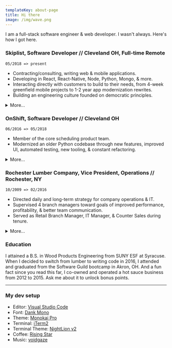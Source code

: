 ```yaml
---
templateKey: about-page
title: Hi there
image: /img/wave.png
---
```


I am a full-stack software engineer & web developer. I wasn't always. Here's how I got here.

### Skiplist, Software Developer // Cleveland OH, Full-time Remote

`05/2018 => present`

- Contracting/consulting, writing web & mobile applications.
- Developing in React, React-Native, Node, Python, Mongo, & more.
- Interacting directly with customers to build to their needs, from 4-week greenfield mobile projects to 1-2 year app modernization rewrites.
- Building an engineering culture founded on democratic principles.

<details>
<summary>More...</summary>
<p>
At Skiplist, we have a fantastic software team dedicated to delivering thoughtful solutions to our clients. I've had the opportunity to put my dev skills to the test, learning how to build apps from the ground up on teams of 0-3 other devs. I've also been able to work on defining processes for a growing company, including building out the interview process and building out a process for the engineering department to self-organize.
</p>
</details>

### OnShift, Software Developer // Cleveland OH

`06/2016 => 05/2018`

- Member of the core scheduling product team.
- Modernized an older Python codebase through new features, improved UI, automated testing, new tooling, & constant refactoring.

<details>
<summary>More...</summary>
<p>
I started at OnShift as a junior developer, learning Python from scratch along with how an agile dev shop operates. I was lucky to be surrounded by talented developers who were gracious with mentoring, and this ended up being a great place for a junior dev to learn the ropes. I was promoted to a mid-level dev after about a year.
</p>
</details>

### Rochester Lumber Company, Vice President, Operations // Rochester, NY

`10/2009 => 02/2016`

- Directed daily and long-term strategy for company operations & IT.
- Supervised 4 branch managers toward goals of improved performance, profitability, & better team communication.
- Served as Retail Branch Manager, IT Manager, & Counter Sales during tenure.

<details>
<summary>More...</summary>
<p>
I worked at my family's lumber business for 6-1/2 years. I had worked there over summers since I was about 14, but starting in 2009 this was going to be my career. I started as counter sales, answering phones and handling customers at point of sale. From here, I initiated an IT upgrade, converting our internal systems from AS/400 terminals and the associated processes to Windows machines and an SaaS ERP solution. After that conversion process, I was put into a management role over the counter sales department while maintaining my role as IT manager. After a year or two there, I moved up to be Vice President of Operations with the intent of improving internal processes and making business operations more efficient.
</p>
</details>

### Education

I attained a B.S. in Wood Products Engineering from SUNY ESF at Syracuse. When I decided to switch from lumber to writing code in 2016, I attended and graduated from the Software Guild bootcamp in Akron, OH. And a fun fact since you read this far, I co-owned and operated a hot sauce business from 2012 to 2015. Ask me about it to unlock bonus points.

---

### My dev setup

- Editor: [Visual Studio Code](https://code.visualstudio.com/)
- Font: [Dank Mono](https://dank.sh/)
- Theme: [Monokai Pro](https://www.monokai.pro/vscode/)
- Terminal: [iTerm2](https://iterm2.com/)
- Terminal Theme: [NightLion v2](https://github.com/mbadolato/iTerm2-Color-Schemes#nightlion-v2)
- Coffee: [Rising Star](http://risingstarcoffee.com/)
- Music: [voidgaze](https://open.spotify.com/playlist/1wks5Mj1FjxJLHWbmqx7Qp)
